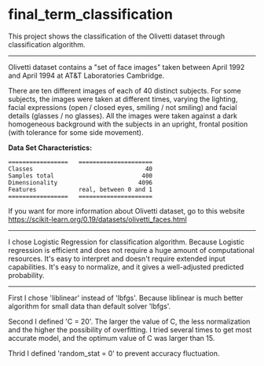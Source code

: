# final_term_classification

This project shows the classification of the Olivetti dataset through classification algorithm.
___________________________________________________________________________________________________________________________________________

Olivetti dataset contains a "set of face images" taken between April 1992 and April 1994 at AT&T Laboratories Cambridge.

There are ten different images of each of 40 distinct subjects. For some
    subjects, the images were taken at different times, varying the lighting,
    facial expressions (open / closed eyes, smiling / not smiling) and facial
    details (glasses / no glasses). All the images were taken against a dark
    homogeneous background with the subjects in an upright, frontal position 
    (with tolerance for some side movement).

**Data Set Characteristics:**

    =================   =====================
    Classes                                40
    Samples total                         400
    Dimensionality                       4096
    Features            real, between 0 and 1
    =================   =====================
    
If you want for more information about Olivetti dataset, go to this website https://scikit-learn.org/0.19/datasets/olivetti_faces.html
    
______________________________________________________________________________________________________________________________________________

I chose Logistic Regression for classification algorithm.
Because Logistic regression is efficient and does not require a huge amount of computational resources.
It's easy to interpret and doesn't require extended input capabilities. It's easy to normalize, and it gives a well-adjusted predicted probability.
_______________________________________________________________________________________________________________________________________________

First I chose 'liblinear' instead of 'lbfgs'.
Because liblinear is much better algorithm for small data than default solver 'lbfgs'.
  
Second I defined 'C = 20'.
The larger the value of C, the less normalization and the higher the possibility of overfitting.
I tried several times to get most accurate model, and the optimum value of C was larger than 15.
  
Thrid I defined 'random_stat = 0' to prevent accuracy fluctuation.






